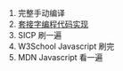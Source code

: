 1. 完整手动编译
2. [套接字编程代码实现](https://blog.csdn.net/m0_38068229/article/details/80707043)
3. SICP 刷一遍
4. W3School Javascript 刷完
5. MDN Javascript 看一遍
